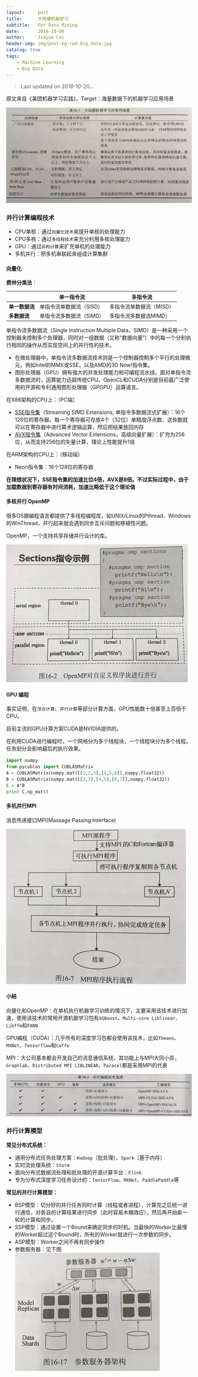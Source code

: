 ```yaml
---
layout:     post
title:      大规模机器学习
subtitle:   For Data Mining
date:       2018-10-06
author:     Jiayue Cai
header-img: img/post-bg-rwd-big_data.jpg
catalog: true
tags:
    - Machine Learning
    - Big Data
---
```



> Last updated on 2018-10-20... 

原文来自《美团机器学习实践》，Target：海量数据下的机器学习应用场景

![](/img/post/20181006/1.png)

### 并行计算编程技术

- CPU单核：通过`向量化技术`来提升单核的处理能力
- CPU多核：通过`多线程技术`来充分利用多核处理能力
- GPU：通过`异构计算`来扩充单机的处理能力
- 多机并行：把多机串联起来组成计算集群

#### 向量化

**费林分类法**：

|              |**单一指令流**          |**多指令流**            |
|--------------|------------------------|------------------------|
|**单一数据流**|单指令流单数据流（SISD）|多指令流单数据流（MISD）|
|**多数据流**  |单指令流多数据流（SIMD）|多指令流多数据流MIMD）  |

单指令流多数据流（Single Instruction Multiple Data，SIMD）是一种采用一个控制器来控制多个处理器，同时对一组数据（又称“数据向量”）中的每一个分别执行相同的操作从而实现空间上的并行性的技术。
- 在微处理器中，单指令流多数据流技术则是一个控制器控制多个平行的处理微元，例如Intel的MMX或SSE，以及AMD的3D Now!指令集。
- 图形处理器（GPU）拥有强大的并发处理能力和可编程流水线，面对单指令流多数据流时，运算能力远超传统CPU。OpenCL和CUDA分别是目前最广泛使用的开源和专利通用图形处理器（GPGPU）运算语言。

在X86架构的CPU上：（PC端）
- [SSE指令集](https://zh.wikipedia.org/wiki/SSE)（Streaming SIMD Extensions, 单指令多数据流式扩展）：16个128位的寄存器，每一个寄存器可存放4个（32位）单精度浮点数，这些数就可以在寄存器中进行算术逻辑运算，然后把结果放回内存
- [AVX指令集](https://zh.wikipedia.org/wiki/AVX%E6%8C%87%E4%BB%A4%E9%9B%86)（Advanced Vector Extensions，高级向量扩展）：扩充为256位，从而支持256位的矢量计算，理论上性能提升1倍

在ARM架构的CPU上：（移动端）
- Neon指令集：16个128位的寄存器

**在理想状况下，SSE指令集的加速比位4倍，AVX是8倍。不过实际过程中，由于加载数据到寄存器有时间消耗，加速比略低于这个理论值**

#### 多核并行 OpenMP

很多OS跟编程语言都提供了多线程编程库，如UNIX/Linux的Pthread、Windows的WinThread，并行起来就会遇到同步互斥问题和移植性问题。

OpenMP，一个支持共享存储并行设计的库。

![](/img/post/20181006/2.png)

#### GPU 编程

事实证明，在`浮点计算`、`并行计算`等部分计算方面，GPU性能数十倍甚至上百倍于CPU。

目前主流的GPU计算方案CUDA是NVIDIA提供的。

在利用CUDA进行编程时，一个网格分为多个线程块，一个线程块分为多个线程。任务划分会影响最后的执行效果。

```python
import numpy
from pycublas import CUBLASMatrix
A = CUBLASMatrix(numpy.mat([[1,2,3],[4,5,6]],numpy.float32))
B = CUBLASMatrix(numpy.mat([[2,3],[4,5],[6,7]],numpy.float32))
C = A*B
print C.np_mat()
```

#### 多机并行MPI

消息传递接口MPI(Massage Passing Interface)

![](/img/post/20181006/3.png)

#### 小结

向量化和OpenMP：在单机执行机器学习训练的情况下，主要采用该技术进行加速，使用该技术的常用开源机器学习包有`XGBoost`、`Multi-core Liblinear`、`Libffm`和`FANN`

GPU编程（CUDA）：几乎所有的深度学习包都会使用该技术，比如`Theano`、`MXNet`、`Tensorflow`和`Caffe`

MPI：大公司基本都会开发自己的消息通信系统，其功能上与MPI大同小异，`Graphlab`、`Distributed MPI LIBLINEAR`、`Paracel`都是采用MPI的代表

![](/img/post/20181006/4.png)

### 并行计算模型

**常见分布式系统：**
- 通用分布式任务处理方案：`Hadoop`（批处理）、`Spark`（基于内存）
- 实时流处理系统：`Storm`
- 面向分布式数据流处理和批处理的开源计算平台：`Flink`
- 专为分布式深度学习任务设计的：`TensorFlow`、`MXNet`、`PaddlePaddle`等

**常见的并行计算模型：**
- BSP模型：切分好的并行任务同时计算（线程或者进程），计算完之后统一进行通信，对各自的计算结果进行同步（此时容易木桶效应），然后再开始新一轮的计算和同步。
- SSP模型：通过设置一个Bound来确定同步的时机。当最快的Worker比最慢的Worker超过这个Bound时，所有的Worker就进行一次参数的同步。
- ASP模型：Worker之间不再有同步操作
- 参数服务器：见下图
![](/img/post/20181006/5.png)











